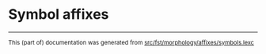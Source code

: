 

# Symbol affixes

* * *

<small>This (part of) documentation was generated from [src/fst/morphology/affixes/symbols.lexc](https://github.com/qupaloraarsuk/lang-kal/blob/main/src/fst/morphology/affixes/symbols.lexc)</small>
